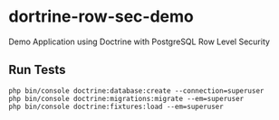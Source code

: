 # dortrine-row-sec-demo
Demo Application using Doctrine with PostgreSQL Row Level Security

## Run Tests

```shell
php bin/console doctrine:database:create --connection=superuser
php bin/console doctrine:migrations:migrate --em=superuser
php bin/console doctrine:fixtures:load --em=superuser
```